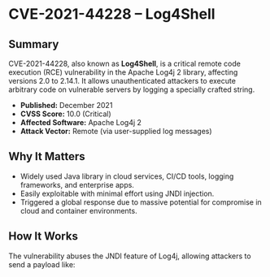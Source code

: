 # CVE-2021-44228 – Log4Shell

## Summary

CVE-2021-44228, also known as **Log4Shell**, is a critical remote code execution (RCE) vulnerability in the Apache Log4j 2 library, affecting versions 2.0 to 2.14.1. It allows unauthenticated attackers to execute arbitrary code on vulnerable servers by logging a specially crafted string.

- **Published:** December 2021
- **CVSS Score:** 10.0 (Critical)
- **Affected Software:** Apache Log4j 2
- **Attack Vector:** Remote (via user-supplied log messages)

## Why It Matters

- Widely used Java library in cloud services, CI/CD tools, logging frameworks, and enterprise apps.
- Easily exploitable with minimal effort using JNDI injection.
- Triggered a global response due to massive potential for compromise in cloud and container environments.

## How It Works

The vulnerability abuses the JNDI feature of Log4j, allowing attackers to send a payload like:

